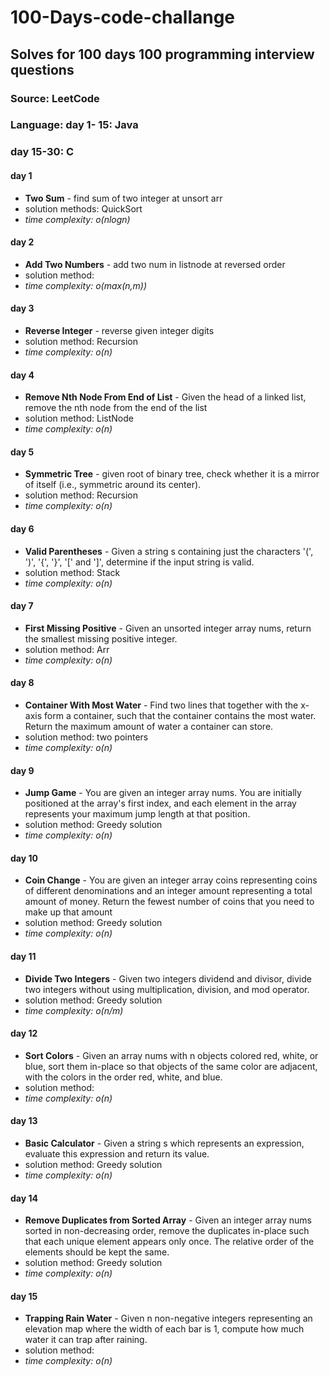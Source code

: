 # 100-Days-code-challange
## Solves for 100 days 100 programming interview questions
### Source: LeetCode
### Language: day 1- 15: Java
###           day 15-30: C



#### day 1
- **Two Sum** - find sum of two integer at unsort arr
- solution methods: QuickSort 
- *time complexity:  o(nlogn)*
#### day 2 
- **Add Two Numbers** - add two num in listnode at reversed order 
- solution method:
-  *time complexity:  o(max(n,m))*
#### day 3
- **Reverse Integer** - reverse given integer digits 
- solution method: Recursion
-  *time complexity:  o(n)*
#### day 4
- **Remove Nth Node From End of List** - Given the head of a linked list, remove the nth node from the end of the list
- solution method: ListNode
-  *time complexity:  o(n)*
#### day 5
- **Symmetric Tree** - given root of binary tree, check whether it is a mirror of itself (i.e., symmetric around its center).
- solution method: Recursion
-  *time complexity:  o(n)*
#### day 6
- **Valid Parentheses** - Given a string s containing just the characters '(', ')', '{', '}', '[' and ']', determine if the input string is valid.
- solution method: Stack
-  *time complexity:  o(n)*
#### day 7
- **First Missing Positive** - Given an unsorted integer array nums, return the smallest missing positive integer.
- solution method: Arr
-  *time complexity:  o(n)*
#### day 8
- **Container With Most Water** - Find two lines that together with the x-axis form a container, 
                                  such that the container contains the most water.
                                  Return the maximum amount of water a container can store.
- solution method: two pointers
-  *time complexity:  o(n)*
#### day 9
- **Jump Game** - You are given an integer array nums. You are initially positioned at the array's first index, and each element in the array represents your maximum jump length at that position.
- solution method: Greedy solution
-  *time complexity:  o(n)*
#### day 10
- **Coin Change** - You are given an integer array coins representing coins of different denominations and an integer amount representing a total amount of money.
Return the fewest number of coins that you need to make up that amount
- solution method: Greedy solution
-  *time complexity:  o(n)*
#### day 11
- **Divide Two Integers** - Given two integers dividend and divisor, divide two integers without using multiplication, division, and mod operator.
- solution method: Greedy solution
-  *time complexity:  o(n/m)*
#### day 12
- **Sort Colors** - Given an array nums with n objects colored red, white, or blue, sort them in-place so that objects of the same color are adjacent, with the colors in the order red, white, and blue.
- solution method: 
-  *time complexity:  o(n)*
#### day 13
- **Basic Calculator** - Given a string s which represents an expression, evaluate this expression and return its value. 
- solution method: Greedy solution
-  *time complexity:  o(n)* 
#### day 14
- **Remove Duplicates from Sorted Array** - Given an integer array nums sorted in non-decreasing order, remove the duplicates in-place such that each unique element appears only once. The relative order of the elements should be kept the same.
- solution method: Greedy solution
-  *time complexity:  o(n)* 
#### day 15
- **Trapping Rain Water** - Given n non-negative integers representing an elevation map where the width of each bar is 1, compute how much water it can trap after raining.
- solution method: 
-  *time complexity:  o(n)* 

